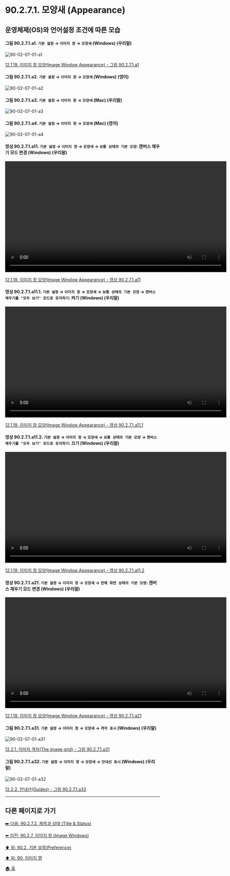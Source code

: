 # 90.2.7.1. 모양새 (Appearance)
## 운영체제(OS)와 언어설정 조건에 따른 모습

<a id="90-02-07-01-a1"></a>

#### 그림 90.2.7.1.a1. `기본 설정` → `이미지 창` → `모양새` (Windows) (우리말)
![90-02-07-01-a1](https://github.com/wonder13662/gimp/assets/15767104/d1a75c59-320f-4835-b679-c037ec4f7425)

[12.1.19. 이미지 창 모양(Image Window Appearance) - 그림 90.2.7.1.a1](./12-01-19-image-window-appearance.md#90-02-07-01-a1)

<a id="90-02-07-01-a2"></a>

#### 그림 90.2.7.1.a2. `기본 설정` → `이미지 창` → `모양새` (Windows) (영어)
![90-02-07-01-a2](https://github.com/wonder13662/gimp/assets/15767104/b67c76ff-3245-4b4c-affe-4cbd307ba914)

<a id="90-02-07-01-a3"></a>

#### 그림 90.2.7.1.a3. `기본 설정` → `이미지 창` → `모양새` (Mac) (우리말)
![90-02-07-01-a3](https://github.com/wonder13662/gimp/assets/15767104/6fe1d60a-f1e2-4dcd-8d11-a53d55d9c6ab)

<a id="90-02-07-01-a4"></a>

#### 그림 90.2.7.1.a4. `기본 설정` → `이미지 창` → `모양새` (Mac) (영어)
![90-02-07-01-a4](https://github.com/wonder13662/gimp/assets/15767104/9c1321b7-4cc7-471b-8754-ceeddf3e281a)

<a id="90-02-07-01-a11"></a>

#### 영상 90.2.7.1.a11. `기본 설정` → `이미지 창` → `모양새` → `보통 상태의 기본 모양`: 캔버스 채우기 모드 변경 (Windows) (우리말)
<video controls="controls" width="720" src="https://github.com/wonder13662/gimp/assets/15767104/0930f086-271a-493c-b199-b9a479676fed"></video>

[12.1.19. 이미지 창 모양(Image Window Appearance) - 영상 90.2.7.1.a11](./12-01-19-image-window-appearance.md#90-02-07-01-a11)

<a id="90-02-07-01-a11-01"></a>

#### 영상 90.2.7.1.a11.1. `기본 설정` → `이미지 창` → `모양새` → `보통 상태의 기본 모양` → `캔버스 채우기를 "모두 보기" 모드로 유지하기`: 켜기 (Windows) (우리말)
<video controls="controls" width="720" src="https://github.com/wonder13662/gimp/assets/15767104/7249cf07-8191-4ac2-8786-e8e1f3221c24"></video>

[12.1.19. 이미지 창 모양(Image Window Appearance) - 영상 90.2.7.1.a11.1](./12-01-19-image-window-appearance.md#90-02-07-01-a11-01)

<a id="90-02-07-01-a11-02"></a>

#### 영상 90.2.7.1.a11.2. `기본 설정` → `이미지 창` → `모양새` → `보통 상태의 기본 모양` → `캔버스 채우기를 "모두 보기" 모드로 유지하기`: 끄기 (Windows) (우리말)
<video controls="controls" width="720" src="https://github.com/wonder13662/gimp/assets/15767104/be8a4458-45a4-4f2a-b7fb-7af578d46bda"></video>

[12.1.19. 이미지 창 모양(Image Window Appearance) - 영상 90.2.7.1.a11.2](./12-01-19-image-window-appearance.md#90-02-07-01-a11-02)

<a id="90-02-07-01-a21"></a>

#### 영상 90.2.7.1.a21. `기본 설정` → `이미지 창` → `모양새` → `전체 화면 상태의 기본 모양`: 캔버스 채우기 모드 변경 (Windows) (우리말)
<video controls="controls" width="720" src="https://github.com/wonder13662/gimp/assets/15767104/0e175518-d699-4e51-9241-5d711a51cf24"></video>

[12.1.19. 이미지 창 모양(Image Window Appearance) - 영상 90.2.7.1.a21](./12-01-19-image-window-appearance.md#90-02-07-01-a21)

<a id="90-02-07-01-a31"></a>

#### 그림 90.2.7.1.a31. `기본 설정` → `이미지 창` → `모양새` → `격자 표시` (Windows) (우리말)
![90-02-07-01-a31](https://github.com/wonder13662/gimp/assets/15767104/268135b4-8405-42f8-b7f4-841b4edd7f6e)

[12.2.1. 이미지 격자(The image grid) - 그림 90.2.7.1.a31](./12-02-01-the-image-grid.md#90-02-07-01-a31)

<a id="90-02-07-01-a32"></a>

#### 그림 90.2.7.1.a32. `기본 설정` → `이미지 창` → `모양새` → `안내선 표시` (Windows) (우리말)
![90-02-07-01-a32](https://github.com/wonder13662/gimp/assets/15767104/331f5e81-baf6-43cd-a471-a4f4b1c1749f)

[12.2.2. 안내선(Guides) - 그림 90.2.7.1.a32](./12-02-02-guides.md#90-02-07-01-a32)

***

## 다른 페이지로 가기

[➡️ 다음: 90.2.7.2. 제목과 상태 (Title & Status)](./90-02-07-02-title-n-status.md)

[⬅️ 이전: 90.2.7. 이미지 창 (Image Windows)](./90-02-07-00-image-windows.md)

[⬆️ 위: 90.2. 기본 설정(Preference)](./90-02-00-preference.md)

[⬆️ 위: 90. 이미지 맵](./90-00-image-map.md)

[🏠 홈](./00-home.md)
